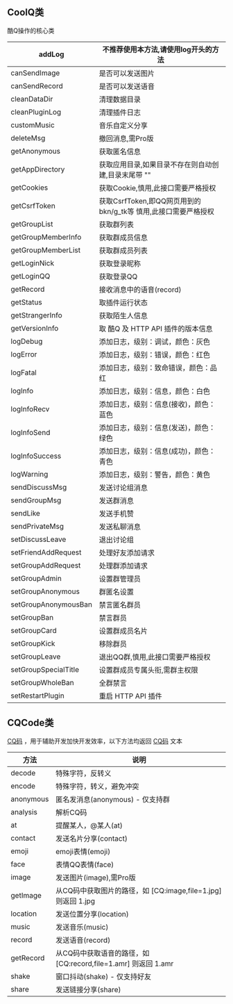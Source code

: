 ## CoolQ类

酷Q操作的核心类

| addLog               | 不推荐使用本方法,请使用log开头的方法                         |
| -------------------- | ------------------------------------------------------------ |
| canSendImage         | 是否可以发送图片                                             |
| canSendRecord        | 是否可以发送语音                                             |
| cleanDataDir         | 清理数据目录                                                 |
| cleanPluginLog       | 清理插件日志                                                 |
| customMusic          | 音乐自定义分享                                               |
| deleteMsg            | 撤回消息,需Pro版                                             |
| getAnonymous         | 获取匿名信息                                                 |
| getAppDirectory      | 获取应用目录,如果目录不存在则自动创建,目录末尾带 "\"         |
| getCookies           | 获取Cookie,慎用,此接口需要严格授权                           |
| getCsrfToken         | 获取CsrfToken,即QQ网页用到的bkn/g_tk等 慎用,此接口需要严格授权 |
| getGroupList         | 获取群列表                                                   |
| getGroupMemberInfo   | 获取群成员信息                                               |
| getGroupMemberList   | 获取群成员列表                                               |
| getLoginNick         | 获取登录昵称                                                 |
| getLoginQQ           | 获取登录QQ                                                   |
| getRecord            | 接收消息中的语音(record)                                     |
| getStatus            | 取插件运行状态                                               |
| getStrangerInfo      | 获取陌生人信息                                               |
| getVersionInfo       | 取 酷Q 及 HTTP API 插件的版本信息                            |
| logDebug             | 添加日志，级别：调试，颜色：灰色                             |
| logError             | 添加日志，级别：错误，颜色：红色                             |
| logFatal             | 添加日志，级别：致命错误，颜色：品红                         |
| logInfo              | 添加日志，级别：信息，颜色：白色                             |
| logInfoRecv          | 添加日志，级别：信息(接收)，颜色：蓝色                       |
| logInfoSend          | 添加日志，级别：信息(发送)，颜色：绿色                       |
| logInfoSuccess       | 添加日志，级别：信息(成功)，颜色：青色                       |
| logWarning           | 添加日志，级别：警告，颜色：黄色                             |
| sendDiscussMsg       | 发送讨论组消息                                               |
| sendGroupMsg         | 发送群消息                                                   |
| sendLike             | 发送手机赞                                                   |
| sendPrivateMsg       | 发送私聊消息                                                 |
| setDiscussLeave      | 退出讨论组                                                   |
| setFriendAddRequest  | 处理好友添加请求                                             |
| setGroupAddRequest   | 处理群添加请求                                               |
| setGroupAdmin        | 设置群管理员                                                 |
| setGroupAnonymous    | 群匿名设置                                                   |
| setGroupAnonymousBan | 禁言匿名群员                                                 |
| setGroupBan          | 禁言群员                                                     |
| setGroupCard         | 设置群成员名片                                               |
| setGroupKick         | 移除群员                                                     |
| setGroupLeave        | 退出QQ群,慎用,此接口需要严格授权                             |
| setGroupSpecialTitle | 设置群成员专属头衔,需群主权限                                |
| setGroupWholeBan     | 全群禁言                                                     |
| setRestartPlugin     | 重启 HTTP API 插件                                           |

## CQCode类
[CQ码](https://d.cqp.me/Pro/CQ码) ，用于辅助开发加快开发效率，以下方法均返回 [CQ码](https://d.cqp.me/Pro/CQ码) 文本

| 方法      | 说明                                                         |
| --------- | ------------------------------------------------------------ |
| decode    | 特殊字符，反转义                                             |
| encode    | 特殊字符，转义，避免冲突                                     |
| anonymous | 匿名发消息(anonymous) - 仅支持群                             |
| analysis  | 解析CQ码                                                     |
| at        | 提醒某人，@某人(at)                                          |
| contact   | 发送名片分享(contact)                                        |
| emoji     | emoji表情(emoji)                                             |
| face      | 表情QQ表情(face)                                             |
| image     | 发送图片(image),需Pro版                                      |
| getImage  | 从CQ码中获取图片的路径，如 [CQ:image,file=1.jpg] 则返回 1.jpg |
| location  | 发送位置分享(location)                                       |
| music     | 发送音乐(music)                                              |
| record    | 发送语音(record)                                             |
| getRecord | 从CQ码中获取语音的路径，如 [CQ:record,file=1.amr] 则返回 1.amr |
| shake     | 窗口抖动(shake) - 仅支持好友                                 |
| share     | 发送链接分享(share)                                          |